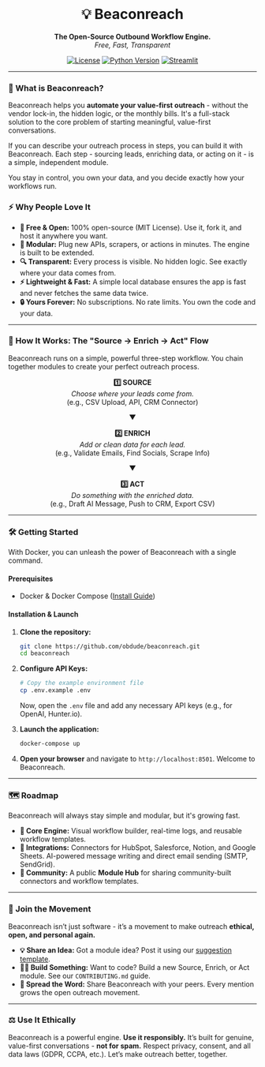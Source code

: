 <br/>
<div align="center">
  <!-- <img src="URL_TO_YOUR_LOGO.png" alt="Beaconreach Logo" width="150"> -->
  <h1 align="center">💡 Beaconreach</h1>
  <p align="center">
    <strong>The Open-Source Outbound Workflow Engine.</strong>
    <br />
    <em class="text-gray-500">Free, Fast, Transparent</em>
  </p>
</div>

<p align="center">
  <a href="#"><img src="https://img.shields.io/badge/license-MIT-blue.svg" alt="License"></a>
  <a href="#"><img src="https://img.shields.io/badge/Python-3.14+-brightgreen.svg" alt="Python Version"></a>
  <a href="#"><img src="https://img.shields.io/badge/Framework-Streamlit-red.svg" alt="Streamlit"></a>
</p>

---

### 🚀 What is Beaconreach?

Beaconreach helps you **automate your value-first outreach** - without the vendor lock-in, the hidden logic, or the monthly bills. It's a full-stack solution to the core problem of starting meaningful, value-first conversations.

If you can describe your outreach process in steps, you can build it with Beaconreach. Each step - sourcing leads, enriching data, or acting on it - is a simple, independent module.

You stay in control, you own your data, and you decide exactly how your workflows run.

### ⚡ Why People Love It

*   **💯 Free & Open:** 100% open-source (MIT License). Use it, fork it, and host it anywhere you want.
*   **🧩 Modular:** Plug new APIs, scrapers, or actions in minutes. The engine is built to be extended.
*   **🔍 Transparent:** Every process is visible. No hidden logic. See exactly where your data comes from.
*   **⚡ Lightweight & Fast:** A simple local database ensures the app is fast and never fetches the same data twice.
*   **🔒 Yours Forever:** No subscriptions. No rate limits. You own the code and your data.

---

### 🧩 How It Works: The "Source → Enrich → Act" Flow

Beaconreach runs on a simple, powerful three-step workflow. You chain together modules to create your perfect outreach process.

<div align="center">
  <p>
    <strong>1️⃣ SOURCE</strong><br>
    <em>Choose where your leads come from.</em><br>
    (e.g., CSV Upload, API, CRM Connector)
  </p>
  <p>▼</p>
  <p>
    <strong>2️⃣ ENRICH</strong><br>
    <em>Add or clean data for each lead.</em><br>
    (e.g., Validate Emails, Find Socials, Scrape Info)
  </p>
  <p>▼</p>
  <p>
    <strong>3️⃣ ACT</strong><br>
    <em>Do something with the enriched data.</em><br>
    (e.g., Draft AI Message, Push to CRM, Export CSV)
  </p>
</div>

---

### 🛠️ Getting Started

With Docker, you can unleash the power of Beaconreach with a single command.

#### Prerequisites

*   Docker & Docker Compose ([Install Guide](https://docs.docker.com/get-docker/))

#### Installation & Launch

1.  **Clone the repository:**
    ```bash
    git clone https://github.com/obdude/beaconreach.git
    cd beaconreach
    ```

2.  **Configure API Keys:**
    ```bash
    # Copy the example environment file
    cp .env.example .env
    ```
    Now, open the `.env` file and add any necessary API keys (e.g., for OpenAI, Hunter.io).

3.  **Launch the application:**
    ```bash
    docker-compose up
    ```

4.  **Open your browser** and navigate to `http://localhost:8501`. Welcome to Beaconreach.

---

### 🗺️ Roadmap

Beaconreach will always stay simple and modular, but it's growing fast.

*   **🎯 Core Engine:** Visual workflow builder, real-time logs, and reusable workflow templates.
*   **🔌 Integrations:** Connectors for HubSpot, Salesforce, Notion, and Google Sheets. AI-powered message writing and direct email sending (SMTP, SendGrid).
*   **🌱 Community:** A public **Module Hub** for sharing community-built connectors and workflow templates.

---

### 🤝 Join the Movement

Beaconreach isn’t just software - it’s a movement to make outreach **ethical, open, and personal again.**

*   **💡 Share an Idea:** Got a module idea? Post it using our [suggestion template](link-to-your-github-issue-template).
*   **👩‍💻 Build Something:** Want to code? Build a new Source, Enrich, or Act module. See our `CONTRIBUTING.md` guide.
*   **📢 Spread the Word:** Share Beaconreach with your peers. Every mention grows the open outreach movement.

---

### ⚖️ Use It Ethically

Beaconreach is a powerful engine. **Use it responsibly.** It’s built for genuine, value-first conversations - **not for spam.** Respect privacy, consent, and all data laws (GDPR, CCPA, etc.). Let’s make outreach better, together.
